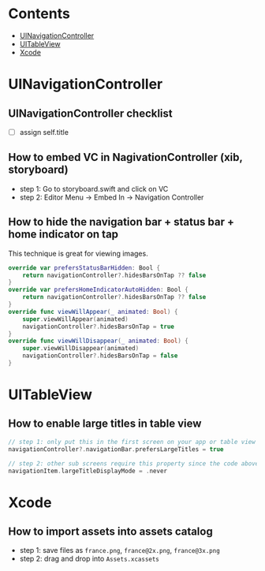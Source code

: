 # Contents
* [UINavigationController](UINavigationController)
* [UITableView](UITableView)
* [Xcode](Xcode)

# UINavigationController

## UINavigationController checklist
- [ ] assign self.title

## How to embed VC in NagivationController (xib, storyboard)
- step 1: Go to storyboard.swift and click on VC
- step 2: Editor Menu -> Embed In -> Navigation Controller

## How to hide the navigation bar + status bar + home indicator on tap
This technique is great for viewing images.
```swift
override var prefersStatusBarHidden: Bool {
    return navigationController?.hidesBarsOnTap ?? false
}
override var prefersHomeIndicatorAutoHidden: Bool {
    return navigationController?.hidesBarsOnTap ?? false
}
override func viewWillAppear(_ animated: Bool) {
    super.viewWillAppear(animated)
    navigationController?.hidesBarsOnTap = true
}
override func viewWillDisappear(_ animated: Bool) {
    super.viewWillDisappear(animated)
    navigationController?.hidesBarsOnTap = false
}
```

# UITableView
## How to enable large titles in table view
```swift
// step 1: only put this in the first screen on your app or table view flow
navigationController?.navigationBar.prefersLargeTitles = true

// step 2: other sub screens require this property since the code above affects all screens
navigationItem.largeTitleDisplayMode = .never
```


# Xcode
## How to import assets into assets catalog
- step 1: save files as `france.png`, `france@2x.png`, `france@3x.png`
- step 2: drag and drop into `Assets.xcassets`
